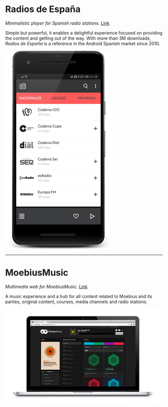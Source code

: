 # Radios de España
_Minimalistic player for Spanish radio stations._ [Link](https://play.google.com/store/apps/details?id=es.androideapp.radioEsp)

Simple but powerful, it enables a delightful experience focused on providing the content and getting out of the way. With more than 3M downloads, _Radios de España_ is a reference in the Android Spanish market since 2010.

![](assets/images/rde.png)



---



# MoebiusMusic
_Multimedia web for MoebiusMusic._ [Link](http://moebiusmusic.com/)

A music experience and a hub for all content related to Moebius and its parties, original content, courses, media channels and radio stations.

![](assets/images/moebius.png)


